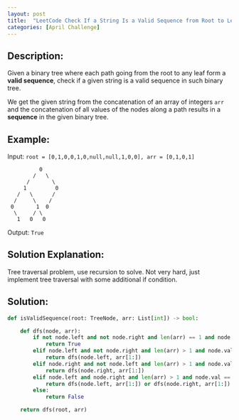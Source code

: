```yaml
---
layout: post
title:  "LeetCode Check If a String Is a Valid Sequence from Root to Leaves Path in a Binary Tree (April Challenge Day #30)" 
categories: [April Challenge]
---
```

## Description:
Given a binary tree where each path going from the root to any leaf form a **valid sequence**, check if a given string is a valid sequence in such binary tree. 

We get the given string from the concatenation of an array of integers `arr` and the concatenation of all values of the nodes along a path results in a **sequence** in the given binary tree.

## Example:
Input: `root = [0,1,0,0,1,0,null,null,1,0,0], arr = [0,1,0,1]`
```
          0
        /   \
      /       \     
     1         0
   /   \      /
  /     \    /
 0       1  0
  \     / \
   1   0   0
```
Output: `True`

## Solution Explanation:
Tree traversal problem, use recursion to solve. Not very hard, just implement tree traversal with some additional if condition. 

## Solution:

```python
def isValidSequence(root: TreeNode, arr: List[int]) -> bool:

    def dfs(node, arr):
        if not node.left and not node.right and len(arr) == 1 and node.val == arr[0]:
            return True
        elif node.left and not node.right and len(arr) > 1 and node.val == arr[0]:
            return dfs(node.left, arr[1:])
        elif node.right and not node.left and len(arr) > 1 and node.val == arr[0]:
            return dfs(node.right, arr[1:])
        elif node.left and node.right and len(arr) > 1 and node.val == arr[0]:
            return dfs(node.left, arr[1:]) or dfs(node.right, arr[1:])
        else:
            return False

    return dfs(root, arr)
```
